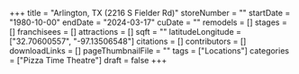 +++
title = "Arlington, TX (2216 S Fielder Rd)"
storeNumber = ""
startDate = "1980-10-00"
endDate = "2024-03-17"
cuDate = ""
remodels = []
stages = []
franchisees = []
attractions = []
sqft = ""
latitudeLongitude = ["32.70600557", "-97.13506548"]
citations = []
contributors = []
downloadLinks = []
pageThumbnailFile = ""
tags = ["Locations"]
categories = ["Pizza Time Theatre"]
draft = false
+++
